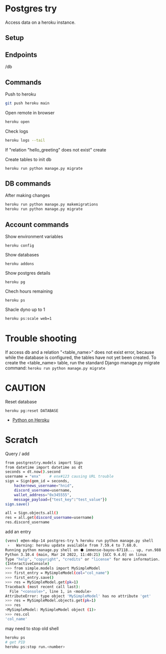 # Postgres try

Access data on a heroku instance.


## Setup



## Endpoints


/db

## Commands

Push to heroku
```sh
git push heroku main
```

Open remote in browser
```sh
heroku open
```

Check logs
```sh
heroku logs --tail
```

If "relation "hello_greeting" does not exist" create 

Create tables to init db
```
heroku run python manage.py migrate
```

## DB commands

After making changes
```sh
heroku run python manage.py makemigrations
heroku run python manage.py migrate
```

## Account commands

Show environment variables
```
heroku config
```

Show databases
```
heroku addons
```

Show postgres details
```
heroku pg
```

Chech hours remaining
```
heroku ps
```

Shacle dyno up to 1
```sh
heroku ps:scale web=1
```

# Trouble shooting

If access db and a relation "<table_name>" does not exist error, because while the database is configured, the tables have not yet been created.
To create the <table_name> table, run the standard Django manage.py migrate command: `heroku run python manage.py migrate`


# CAUTION

Reset database
```
heroku pg:reset DATABASE
```

- [Python on Heroku](https://devcenter.heroku.com/categories/python)



# Scratch


Query / add
```sh
from postgrestry.models import Sign
from datetime import datetime as dt
seconds = dt.now().second
username = "enx"    # enx#123 causing URL trouble
sign = Sign(gem_id = seconds,
    hackernews_username="hnid",
    discord_username=username,
    wallet_address="0x345555",
    message_payload={"test_key":"test_value"})
sign.save()

all = Sign.objects.all()
res = all.get(discord_username=username)
res.discord_username

```

add an entry
```sh
(venv) e@en-mbp-14 postgres-try % heroku run python manage.py shell
 ›   Warning: heroku update available from 7.59.4 to 7.60.0.
Running python manage.py shell on ⬢ immense-bayou-67118... up, run.9884 (Free)
Python 3.10.4 (main, Mar 24 2022, 11:40:21) [GCC 9.4.0] on linux
Type "help", "copyright", "credits" or "license" for more information.
(InteractiveConsole)
>>> from simple.models import MySimpleModel
>>> first_entry = MySimpleModel(col="col_name")
>>> first_entry.save()
>>> res = MySimpleModel.get(pk=1)
Traceback (most recent call last):
  File "<console>", line 1, in <module>
AttributeError: type object 'MySimpleModel' has no attribute 'get'
>>> res = MySimpleModel.objects.get(pk=1)
>>> res
<MySimpleModel: MySimpleModel object (1)>
>>> res.col
'col_name'
```

may need to stop old shell
```sh
heroku ps
# get PID
heroku ps:stop run.<number>
```